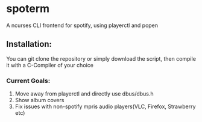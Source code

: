 # spoterm
A ncurses CLI frontend for spotify, using playerctl and popen 

## Installation:
You can git clone the repository or simply download the script, then compile it with a C-Compiler of your choice

### Current Goals:
1) Move away from playerctl and directly use dbus/dbus.h
2) Show album covers
3) Fix issues with non-spotify mpris audio players(VLC, Firefox, Strawberry etc)
